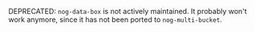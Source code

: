DEPRECATED: `nog-data-box` is not actively maintained.  It probably won't work
anymore, since it has not been ported to `nog-multi-bucket`.
